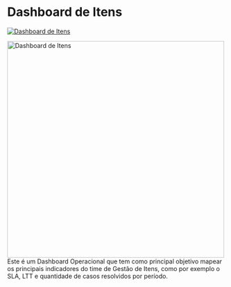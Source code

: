 # Dashboard de Itens

[![Dashboard de Itens](https://img.shields.io/badge/Dashboard%20de%20Itens-20c30247--5a24--4f95--beae--aa9fd26b0979-green)](https://lookerstudio.google.com/u/0/reporting/20c30247-5a24-4f95-beae-aa9fd26b0979/page/lztqD)

<img src="https://drive.google.com/uc?id=1lIjwbFF3gGW62II5bvpOTge3POq8R8ET" alt="Dashboard de Itens" style="width:500px;height:auto;float:left;margin-right:10px;"> 

Este é um Dashboard Operacional que tem como principal objetivo mapear os principais indicadores do time de Gestão de Itens, como por exemplo o SLA, LTT e quantidade de casos resolvidos por período.
